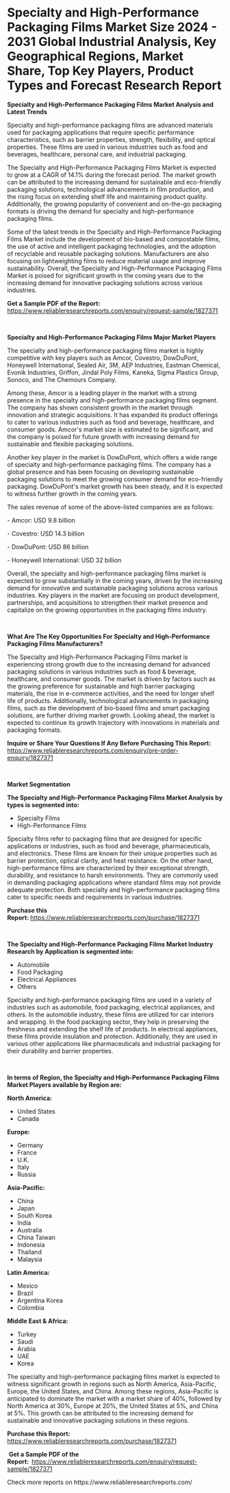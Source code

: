 <p><h1>Specialty and High-Performance Packaging Films Market Size 2024 - 2031 Global Industrial Analysis, Key Geographical Regions, Market Share, Top Key Players, Product Types and Forecast Research Report</h1></p><p><strong>Specialty and High-Performance Packaging Films Market Analysis and Latest Trends</strong></p>
<p><p>Specialty and high-performance packaging films are advanced materials used for packaging applications that require specific performance characteristics, such as barrier properties, strength, flexibility, and optical properties. These films are used in various industries such as food and beverages, healthcare, personal care, and industrial packaging.</p><p>The Specialty and High-Performance Packaging Films Market is expected to grow at a CAGR of 14.1% during the forecast period. The market growth can be attributed to the increasing demand for sustainable and eco-friendly packaging solutions, technological advancements in film production, and the rising focus on extending shelf life and maintaining product quality. Additionally, the growing popularity of convenient and on-the-go packaging formats is driving the demand for specialty and high-performance packaging films.</p><p>Some of the latest trends in the Specialty and High-Performance Packaging Films Market include the development of bio-based and compostable films, the use of active and intelligent packaging technologies, and the adoption of recyclable and reusable packaging solutions. Manufacturers are also focusing on lightweighting films to reduce material usage and improve sustainability. Overall, the Specialty and High-Performance Packaging Films Market is poised for significant growth in the coming years due to the increasing demand for innovative packaging solutions across various industries.</p></p>
<p><strong>Get a Sample PDF of the Report:&nbsp;</strong> <a href="https://www.reliableresearchreports.com/enquiry/request-sample/1827371">https://www.reliableresearchreports.com/enquiry/request-sample/1827371</a></p>
<p>&nbsp;</p>
<p><strong>Specialty and High-Performance Packaging Films Major Market Players</strong></p>
<p><p>The specialty and high-performance packaging films market is highly competitive with key players such as Amcor, Covestro, DowDuPont, Honeywell International, Sealed Air, 3M, AEP Industries, Eastman Chemical, Evonik Industries, Griffon, Jindal Poly Films, Kaneka, Sigma Plastics Group, Sonoco, and The Chemours Company.</p><p>Among these, Amcor is a leading player in the market with a strong presence in the specialty and high-performance packaging films segment. The company has shown consistent growth in the market through innovation and strategic acquisitions. It has expanded its product offerings to cater to various industries such as food and beverage, healthcare, and consumer goods. Amcor's market size is estimated to be significant, and the company is poised for future growth with increasing demand for sustainable and flexible packaging solutions.</p><p>Another key player in the market is DowDuPont, which offers a wide range of specialty and high-performance packaging films. The company has a global presence and has been focusing on developing sustainable packaging solutions to meet the growing consumer demand for eco-friendly packaging. DowDuPont's market growth has been steady, and it is expected to witness further growth in the coming years.</p><p>The sales revenue of some of the above-listed companies are as follows:</p><p>- Amcor: USD 9.8 billion</p><p>- Covestro: USD 14.3 billion</p><p>- DowDuPont: USD 86 billion</p><p>- Honeywell International: USD 32 billion</p><p>Overall, the specialty and high-performance packaging films market is expected to grow substantially in the coming years, driven by the increasing demand for innovative and sustainable packaging solutions across various industries. Key players in the market are focusing on product development, partnerships, and acquisitions to strengthen their market presence and capitalize on the growing opportunities in the packaging films industry.</p></p>
<p>&nbsp;</p>
<p><strong>What Are The Key Opportunities For Specialty and High-Performance Packaging Films Manufacturers?</strong></p>
<p><p>The Specialty and High-Performance Packaging Films market is experiencing strong growth due to the increasing demand for advanced packaging solutions in various industries such as food & beverage, healthcare, and consumer goods. The market is driven by factors such as the growing preference for sustainable and high barrier packaging materials, the rise in e-commerce activities, and the need for longer shelf life of products. Additionally, technological advancements in packaging films, such as the development of bio-based films and smart packaging solutions, are further driving market growth. Looking ahead, the market is expected to continue its growth trajectory with innovations in materials and packaging formats.</p></p>
<p><strong>Inquire or Share Your Questions If Any Before Purchasing This Report:</strong> <a href="https://www.reliableresearchreports.com/enquiry/pre-order-enquiry/1827371">https://www.reliableresearchreports.com/enquiry/pre-order-enquiry/1827371</a></p>
<p>&nbsp;</p>
<p><strong>Market Segmentation</strong></p>
<p><strong>The Specialty and High-Performance Packaging Films Market Analysis by types is segmented into:</strong></p>
<p><ul><li>Specialty Films</li><li>High-Performance Films</li></ul></p>
<p><p>Specialty films refer to packaging films that are designed for specific applications or industries, such as food and beverage, pharmaceuticals, and electronics. These films are known for their unique properties such as barrier protection, optical clarity, and heat resistance. On the other hand, high-performance films are characterized by their exceptional strength, durability, and resistance to harsh environments. They are commonly used in demanding packaging applications where standard films may not provide adequate protection. Both specialty and high-performance packaging films cater to specific needs and requirements in various industries.</p></p>
<p><strong>Purchase this Report:&nbsp;</strong><a href="https://www.reliableresearchreports.com/purchase/1827371">https://www.reliableresearchreports.com/purchase/1827371</a></p>
<p>&nbsp;</p>
<p><strong>The Specialty and High-Performance Packaging Films Market Industry Research by Application is segmented into:</strong></p>
<p><ul><li>Automobile</li><li>Food Packaging</li><li>Electrical Appliances</li><li>Others</li></ul></p>
<p><p>Specialty and high-performance packaging films are used in a variety of industries such as automobile, food packaging, electrical appliances, and others. In the automobile industry, these films are utilized for car interiors and wrapping. In the food packaging sector, they help in preserving the freshness and extending the shelf life of products. In electrical appliances, these films provide insulation and protection. Additionally, they are used in various other applications like pharmaceuticals and industrial packaging for their durability and barrier properties.</p></p>
<p>&nbsp;</p>
<p><strong>In terms of Region, the Specialty and High-Performance Packaging Films Market Players available by Region are:</strong></p>
<p>
    <p> <strong> North America: </strong>
        <ul>
            <li>United States</li>
            <li>Canada</li>
        </ul>
        </p> 
    <p> <strong> Europe: </strong>
        <ul>
            <li>Germany</li>
            <li>France</li>
            <li>U.K.</li>
            <li>Italy</li>
            <li>Russia</li>
        </ul>
        </p> 
    <p> <strong> Asia-Pacific: </strong>
        <ul>
            <li>China</li>
            <li>Japan</li>
            <li>South Korea</li>
            <li>India</li>
            <li>Australia</li>
            <li>China Taiwan</li>
            <li>Indonesia</li>
            <li>Thailand</li>
            <li>Malaysia</li>
        </ul>
        </p> 
    <p> <strong> Latin America: </strong>
        <ul>
            <li>Mexico</li>
            <li>Brazil</li>
            <li>Argentina Korea</li>
            <li>Colombia</li>
        </ul>
        </p> 
    <p> <strong> Middle East & Africa: </strong>
        <ul>
            <li>Turkey</li>
            <li>Saudi</li>
            <li>Arabia</li>
            <li>UAE</li>
            <li>Korea</li>
        </ul>
    </p>
    </p>
<p><p>The specialty and high-performance packaging films market is expected to witness significant growth in regions such as North America, Asia-Pacific, Europe, the United States, and China. Among these regions, Asia-Pacific is anticipated to dominate the market with a market share of 40%, followed by North America at 30%, Europe at 20%, the United States at 5%, and China at 5%. This growth can be attributed to the increasing demand for sustainable and innovative packaging solutions in these regions.</p></p>
<p><strong>Purchase this Report: </strong><a href="https://www.reliableresearchreports.com/purchase/1827371">https://www.reliableresearchreports.com/purchase/1827371</a></p>
<p>&nbsp;<strong>Get a Sample PDF of the Report:&nbsp;&nbsp;</strong><a href="https://www.reliableresearchreports.com/enquiry/request-sample/1827371">https://www.reliableresearchreports.com/enquiry/request-sample/1827371</a></p>
<p><strong></strong></p>
<p>Check more reports on https://www.reliableresearchreports.com/</p>